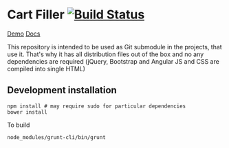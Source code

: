 # Cart Filler [![Build Status](https://secure.travis-ci.org/andrey012/cartfiller.svg?branch=master)](https://travis-ci.org/andrey012/cartfiller)

[Demo](https://andrey012.github.io/cartfiller/)
[Docs](https://andrey012.github.io/cartfiller/docs/)

This repository is intended to be used as Git submodule in the projects, that use it. That's why it has all distribution files out of the box and no any dependencies are required (jQuery, Bootstrap and Angular JS and CSS are compiled into single HTML)

## Development installation

```
npm install # may require sudo for particular dependencies
bower install
```

To build

```
node_modules/grunt-cli/bin/grunt
```


